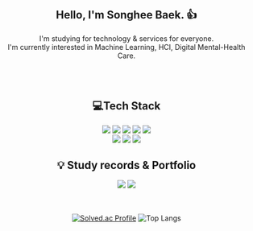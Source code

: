 <div align="center">
 
## Hello, I'm Songhee Baek. 👍
I'm studying for technology & services for everyone. <br>
I'm currently interested in Machine Learning, HCI, Digital Mental-Health Care.

<br><br>


## 💻Tech Stack
<img src="https://img.shields.io/badge/Python-3776AB?style=flat-square&logo=python&logoColor=white"/></a>
<img src="https://img.shields.io/badge/PyTorch-0060E5?style=flat-square&logo=PyTorch&logoColor=white"/></a>
<img src="https://img.shields.io/badge/MySQL-4479A1?style=flat-square&logo=Conda-Forge&logoColor=white"/></a>
<img src="https://img.shields.io/badge/Android Studio-3DDC84?style=flat-square&logo=Conda-Forge&logoColor=white"/></a>
<img src="https://img.shields.io/badge/Android-3DDC84?style=flat-square&logo=Android&logoColor=white"/></a>
<br>
<img src="https://img.shields.io/badge/Weights_&_Biases-FFBE00?style=flat-square&logo=WeightsAndBiases&logoColor=white"/></a>
<img src="https://img.shields.io/badge/Figma-F24E1E?style=flat-square&logo=Figma&logoColor=white"/></a>
<img src="https://img.shields.io/badge/Jupyter-D24939?style=flat-square&logo=Jupyter&logoColor=white"/></a>
<br>

## 💡 Study records & Portfolio
<a href="https://blog.naver.com/baeksh0330" target="_blank"><img src="https://img.shields.io/badge/blog-56B366?style=flat-square&logo=Blogger&logoColor=white"/></a>
<a href="https://2ehgsfilms.notion.site/f4e3b9fc343141f18eae84321b9afc39?pvs=4" target="_blank"><img src="https://img.shields.io/badge/notion-000000?style=flat-square&logo=notion&logoColor=White"/></a>
<br><br><br>

[![Solved.ac Profile](http://mazassumnida.wtf/api/v2/generate_badge?boj=baeksh0330)](https://solved.ac/baeksh0330/)
![Top Langs](https://github-readme-stats.vercel.app/api/top-langs/?username=baeksh0330&layout=compact&theme=default)

</div>

